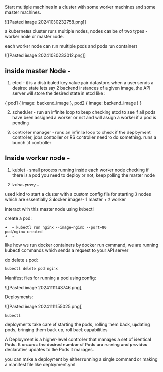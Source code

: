 Start multiple machines in a cluster with some worker machines and  some master machines.

![[Pasted image 20241030232758.png]]

a kubernetes cluster runs multiple nodes, nodes can be of two types - worker node or master node.

each worker node can run multiple pods and pods run containers 

![[Pasted image 20241030233012.png]]

## inside master Node -

1. etcd - it is a distributed key value pair datastore. when a user sends a desired state lets say 2 backend instances of a given image, the API server will store the desired state in etcd like :

{
	pod1 {
			image: backend_image
		},
	pod2 {
			image: backend_image
		}
}

2. scheduler - run an infinite loop to keep checking etcd to see if all pods have been assigned a worker or not and will assign a worker if a pod is pending

3. controller manager - runs an infinite loop to check if the deployment controller, jobs controller or RS controller need to do something. runs a bunch of controller
## Inside worker node - 

1. kublet - small process running inside each worker node checking if there is a pod you need to deploy or not, keep polling the master node

2. kube-proxy -  

used kind to start a cluster with a custom config file for starting 3 nodes which are essentially 3 docker images- 1 master + 2 worker

interact with this master node using kubectl

create a pod: 

```
➜  ~ kubectl run nginx --image=nginx --port=80
pod/nginx created
➜  ~ 

```

like how we run docker containers by docker run command, we are running kubectl commands which sends a request to your API server

do delete a pod:
```
kubectl delete pod nginx
```

Manifest files for running a pod using config:

![[Pasted image 20241111143746.png]]

Deployments:

![[Pasted image 20241111155025.png]]


```
kubectl 
```

deployments take care of starting the pods, rolling them back, updating pods, bringing them back up, roll back capabilities

A Deployment is a higher-level controller that manages a set of identical Pods. It ensures the desired number of Pods are running and provides declarative updates to the Pods it manages.

you can make a deployment by either running a single command or making a manifest file like deployment.yml